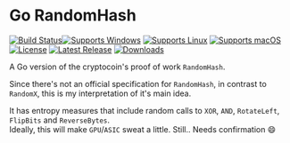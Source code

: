 # Go RandomHash

[![Build Status](https://github.com/gcarreno%%/go-randomhash%%/actions/workflows/main.yaml/badge.svg?branch=main)](https://github.com/gcarreno%%/go-randomhash%%/actions)[![Supports Windows](https://img.shields.io/badge/support-Windows-blue?logo=Windows)](https://github.com/gcarreno/go-randomhash/releases/latest)
[![Supports Linux](https://img.shields.io/badge/support-Linux-yellow?logo=Linux)](https://github.com/gcarreno/go-randomhash/releases/latest)
[![Supports macOS](https://img.shields.io/badge/support-macOS-black?logo=macOS)](https://github.com/gcarreno/go-randomhash/releases/latest)
[![License](https://img.shields.io/github/license/gcarreno/go-randomhash)](https://github.com/gcarreno/go-randomhash/blob/main/LICENSE)
[![Latest Release](https://img.shields.io/github/v/release/gcarreno/go-randomhash?label=latest%20release)](https://github.com/gcarreno/go-randomhash/releases/latest)
[![Downloads](https://img.shields.io/github/downloads/gcarreno/go-randomhash/total)](https://github.com/gcarreno/go-randomhash/releases)

A Go version of the cryptocoin's proof of work `RandomHash`.

Since there's not an official specification for `RandomHash`, in contrast to `RandomX`, this is my interpretation of it's main idea.

It has entropy measures that include random calls to `XOR`, `AND`, `RotateLeft`, `FlipBits` and `ReverseBytes`.\
Ideally, this will make `GPU`/`ASIC` sweat a little. Still.. Needs confirmation :smile: